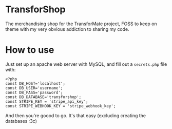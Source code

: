 # TransforShop
The merchandising shop for the TransforMate project, FOSS to keep on theme with my very obvious addiction to sharing my code.

# How to use
Just set up an apache web server with MySQL, and fill out a `secrets.php` file with:
```
<?php
const DB_HOST='localhost';
const DB_USER='username';
const DB_PASS='password';
const DB_DATABASE='transforshop';
const STRIPE_KEY = 'stripe_api_key';
const STRIPE_WEBHOOK_KEY = 'stripe_webhook_key';
```
And then you're goood to go. It's that easy (excluding creating the databases :3c)
